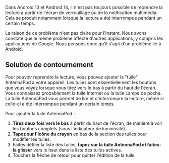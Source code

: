 Dans Android 13 et Android 14, il n'est pas toujours possible de reprendre la lecture à partir de l'écran de verrouillage ou de la notification multimédia. Cela se produit notamment lorsque la lecture a été interrompue pendant un certain temps.

La raison de ce problème n'est pas claire pour l'instant. Nous avons constaté que le même problème affecte d'autres applications, y compris les applications de Google. Nous pensons donc qu'il s'agit d'un problème lié à Android.

## Solution de contournement

Pour pouvoir reprendre la lecture, vous pouvez ajouter la "tuile" AntennaPod à votre appareil. Les tuiles sont essentiellement les boutons que vous voyez lorsque vous tirez vers le bas à partir du haut de l'écran. Vous connaissez probablement la tuile Internet ou la tuile Lampe de poche. La tuile AntennaPod vous permet de lire et d'interrompre la lecture, même si celle-ci a été interrompue pendant un certain temps.

Pour ajouter la tuile AntennaPod :

1. **Tirez deux fois vers le bas** à partir du haut de l'écran, de manière à voir les boutons complets (sous l'indicateur de luminosité).
1. **Tapez sur l'icône du crayon** en bas de la section des tuiles pour modifier les tuiles.
1. Faites défiler la liste des tuiles, **tapez sur la tuile AntennaPod et faites-la glisser** vers le haut dans la liste des tuiles actives.
1. Touchez la flèche de retour pour quitter l'édition de la tuile
